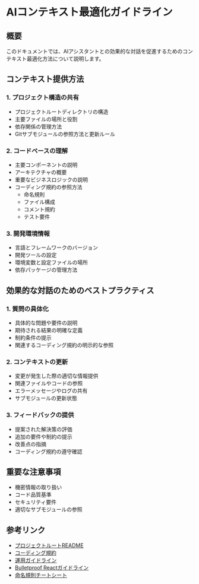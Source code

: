 # AIコンテキスト最適化ガイドライン

## 概要
このドキュメントでは、AIアシスタントとの効果的な対話を促進するためのコンテキスト最適化方法について説明します。

## コンテキスト提供方法

### 1. プロジェクト構造の共有
- プロジェクトルートディレクトリの構造
- 主要ファイルの場所と役割
- 依存関係の管理方法
- Gitサブモジュールの参照方法と更新ルール

### 2. コードベースの理解
- 主要コンポーネントの説明
- アーキテクチャの概要
- 重要なビジネスロジックの説明
- コーディング規約の参照方法
  - 命名規則
  - ファイル構成
  - コメント規約
  - テスト要件

### 3. 開発環境情報
- 言語とフレームワークのバージョン
- 開発ツールの設定
- 環境変数と設定ファイルの場所
- 依存パッケージの管理方法

## 効果的な対話のためのベストプラクティス

### 1. 質問の具体化
- 具体的な問題や要件の説明
- 期待される結果の明確な定義
- 制約条件の提示
- 関連するコーディング規約の明示的な参照

### 2. コンテキストの更新
- 変更が発生した際の適切な情報提供
- 関連ファイルやコードの参照
- エラーメッセージやログの共有
- サブモジュールの更新状態

### 3. フィードバックの提供
- 提案された解決策の評価
- 追加の要件や制約の提示
- 改善点の指摘
- コーディング規約の遵守確認

## 重要な注意事項
- 機密情報の取り扱い
- コード品質基準
- セキュリティ要件
- 適切なサブモジュールの参照

## 参考リンク
- [プロジェクトルートREADME](../README.md)
- [コーディング規約](../standards/coding-standards.md)
- [運用ガイドライン](../ops/operational-guidelines.md)
- [Bulletproof Reactガイドライン](../guidelines/bulletproof-react)
- [命名規則チートシート](../guidelines/naming-cheatsheet) 